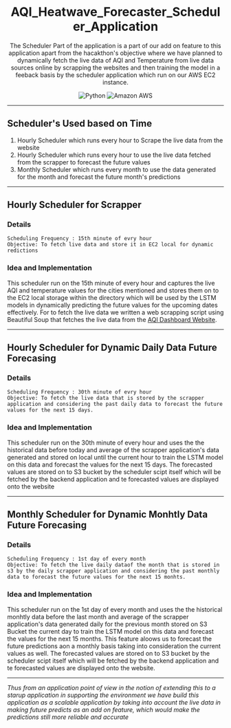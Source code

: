 <div align="center">
<h1> AQI_Heatwave_Forecaster_Scheduler_Application
</h1>

<p>
The Scheduler Part of the application is a part of our add on feature to this application apart from the hacakthon's objective where we have planned to dynamically fetch the live data of AQI and Temperature from live data sources online by scrapping the websites and then training the model in a feeback basis by the scheduler application which run on our AWS EC2 instance.
</p>

![Python](https://img.shields.io/badge/python-3670A0?style=for-the-badge&logo=python&logoColor=ffdd54) 
![Amazon AWS](https://img.shields.io/static/v1?style=for-the-badge&message=Amazon+AWS&color=232F3E&logo=Amazon+AWS&logoColor=FFFFFF&label=)

<hr>
</div>

## Scheduler's Used based on Time
1. Hourly Scheduler which runs every hour to Scrape the live data from the website
2. Hourly Scheduler which runs every hour to use the live data fetched from the scrapper to forecast the future values
3. Monthly Scheduler which runs every month to use the data generated for the month and forecast the future month's predictions 
---
## Hourly Scheduler for Scrapper
### Details
```
Scheduling Frequency : 15th minute of evry hour
Objective: To fetch live data and store it in EC2 local for dynamic redictions
```
### Idea and Implementation

  This scheduler run on the 15th minute of every hour and captures the live AQI and temperature values for the cities mentioned and stores them on to the EC2 local storage within the directory which will be used by the LSTM models in dynamically predicting the future values for the upcoming dates effectively. For to fetch the live data we written a web scrapping script using Beautiful Soup that fetches the live data from the [AQI Dashboard Website](https://www.aqi.in/in/dashboard/india/telangana).
  
---
## Hourly Scheduler for Dynamic Daily Data Future Forecasing
### Details
```
Scheduling Frequency : 30th minute of evry hour
Objective: To fetch the live data that is stored by the scrapper application and considering the past daily data to forecast the future values for the next 15 days.
```
### Idea and Implementation

  This scheduler run on the 30th minute of every hour and uses the the historical data before today and average of the scrapper application's data generated and stored on local until the current hour to train the LSTM model on this data and forecast the values for the next 15 days. The forecasted values are stored on to S3 bucket by the scheduler scipt itself which will be fetched by the backend application and te forecasted values are displayed onto the website
  
---
## Monthly Scheduler for Dynamic Monhtly Data Future Forecasing
### Details
```
Scheduling Frequency : 1st day of every month
Objective: To fetch the live daily dataof the month that is stored in s3 by the daily scrapper application and considering the past monthly data to forecast the future values for the next 15 monhts.
```
### Idea and Implementation

  This scheduler run on the 1st day of every month and uses the the historical monhtly data before the last month and average of the scrapper application's data generated daily for the previous month stored on S3 Bucket the current day to train the LSTM model on this data and forecast the values for the next 15 months. This feature aloows us to forecast the future predictions aon a monthly basis taking into consideration the current values as well. The forecasted values are stored on to S3 bucket by the scheduler scipt itself which will be fetched by the backend application and te forecasted values are displayed onto the website.
  
 ---
*Thus from an application point of view in the notion of extending this to a starup application in supporting the environment we have build this application as a scalable application by taking into account the live data in making future predicts as an add on feature, which would make the predictions still more reliable and accurate*

